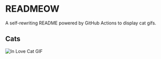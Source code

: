 # READMEOW

A self-rewriting README powered by GitHub Actions to display cat gifs.

## Cats

![In Love Cat GIF](https://media0.giphy.com/media/v1.Y2lkPTlhY2QwMmRhZWFxZ3hxY3cyamlsdHh3OW55aTQ5bzA5dnlyb2I1MzZ6cm12em12OSZlcD12MV9naWZzX3NlYXJjaCZjdD1n/MDJ9IbxxvDUQM/200.gif)
